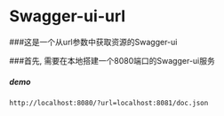# Swagger-ui-url

###这是一个从url参数中获取资源的Swagger-ui

###首先, 需要在本地搭建一个8080端口的Swagger-ui服务

##### demo
```.env
http://localhost:8080/?url=localhost:8081/doc.json
```